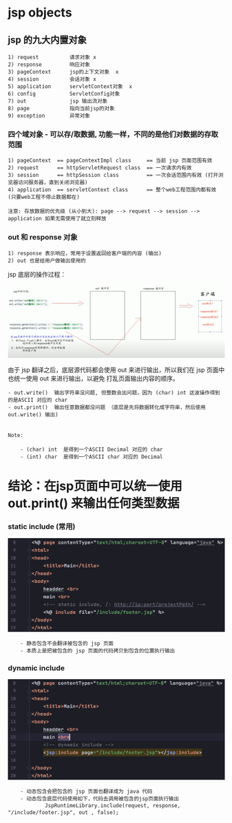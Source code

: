 # jsp objects



## jsp 的九大内置对象

    1) request          请求对象 x
    2) response         响应对象
    3) pageContext      jsp的上下文对象  x
    4) session          会话对象 x
    5) application      servletContext对象  x
    6) config           ServletConfig对象
    7) out              jsp 输出流对象
    8) page             指向当前jsp的对象
    9) exception        异常对象
    
    

###  四个域对象 - 可以存/取数据, 功能一样，不同的是他们对数据的存取范围

    1) pageContext  == pageContextImpl class     == 当前 jsp 页面范围有效
    2) request      == httpServletRequest class  == 一次请求内有效
    3) session      == httpSession class         == 一次会话范围内有效 (打开浏览器访问服务器，直到关闭浏览器)
    4) application  == servletContext class      == 整个web工程范围内都有效 (只要web工程不停止数据都在)
    
    注意: 存放数据的优先级 (从小到大): page --> request --> session --> application 如果无需使用了就立刻释放
    
    
     
### out 和 response 对象

    1) response 表示响应，常用于设置返回给客户端的内容 (输出)
    2) out 也是给用户做输出使用的

jsp 底层的操作过程：

![out/response](imagePool/out:response.png)

由于 jsp 翻译之后，底层源代码都会使用 out 来进行输出，所以我们在 jsp 页面中也统一使用 out 来进行输出，以避免
打乱页面输出内容的顺序。


    - out.write()  输出字符串没问题, 但整数会出问题，因为 (char) int 这波操作得到的是ASCII 对应的 char
    - out.print()  输出任意数据都没问题 （底层是先将数据转化成字符串，然后使用 out.write() 输出)


    Note:
        
        - (char) int  是得到一个ASCII Decimal 对应的 char
        - (int) char  是得到一个ASCII char 对应的 Decimal

 
# 结论：在jsp页面中可以统一使用out.print() 来输出任何类型数据


### static include     (常用)

![staticInclude](imagePool/staticInclude.png)
    
        - 静态包含不会翻译被包含的 jsp 页面
        - 本质上是把被包含的 jsp 页面的代码拷贝到包含的位置执行输出



### dynamic include

![dynamicInclude](imagePool/dynamicInclude.png)

        - 动态包含会把包含的 jsp 页面也翻译成为 java 代码
        - 动态包含底层代码使用如下，代码去调用被包含的jsp页面执行输出
                JspRuntimeLibrary.include(request, response, "/include/footer.jsp", out , false);
        
